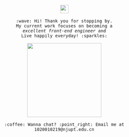 
<p align="center">
  <img src="https://user-images.githubusercontent.com/5679180/79618120-0daffb80-80be-11ea-819e-d2b0fa904d07.gif" width="27px">
  <br><br>
  <samp>
    :wave: Hi! Thank you for stopping by.
    <br>My current work focuses on becoming a 
      <br><em>excellent front-end engineer</em> and
    <br>Live happily everyday! :sparkles:<br><br>
    <img src="https://i.imgur.com/kdKhgx6.gif" width="240px" align="center">
    <br><br>:coffee: Wanna chat? :point_right: Email me at 1020010219@njupt.edu.cn    
</p>
